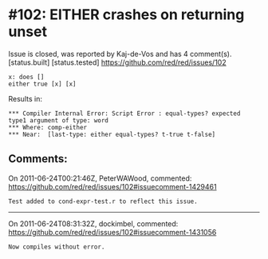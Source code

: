 
#102: EITHER crashes on returning unset
================================================================================
Issue is closed, was reported by Kaj-de-Vos and has 4 comment(s).
[status.built] [status.tested]
<https://github.com/red/red/issues/102>

```
x: does []
either true [x] [x]
```

Results in:

```
*** Compiler Internal Error: Script Error : equal-types? expected type1 argument of type: word
*** Where: comp-either 
*** Near:  [last-type: either equal-types? t-true t-false]
```



Comments:
--------------------------------------------------------------------------------

On 2011-06-24T00:21:46Z, PeterWAWood, commented:
<https://github.com/red/red/issues/102#issuecomment-1429461>

    Test added to cond-expr-test.r to reflect this issue.

--------------------------------------------------------------------------------

On 2011-06-24T08:31:32Z, dockimbel, commented:
<https://github.com/red/red/issues/102#issuecomment-1431056>

    Now compiles without error.

